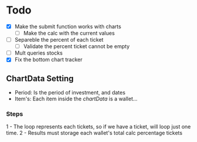 # Todo

- [X] Make the submit function works with charts
    - [ ] Make the calc with the current values
- [ ] Separeble the percent of each ticket
    - [ ] Validate the percent ticket cannot be empty
- [ ] Mult queries stocks
- [X] Fix the bottom chart tracker

## ChartData Setting

- Period: Is the period of investment, and dates
- Item's: Each item inside the _chartData_ is a wallet...

### Steps

1 - The loop represents each tickets, so if we have a ticket, will loop just one time.
2 - Results must storage each wallet's total calc percentage tickets